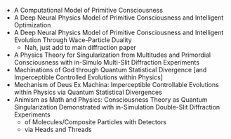 - A Computational Model of Primitive Consciousness
- A Deep Neural Physics Model of Primitive Consciousness and Intelligent Optimization
- A Deep Neural Physics Model of Primitive Consciousness and Intelligent Evolution Through Wace-Particle Duality
  - Nah, just add to main diffraction paper
- A Physics Theory for Singularization from Multitudes and Primordial Consciousness with in-Simulo Multi-Slit Diffraction Experiments
- Machinations of God through Quantum Statistical Divergence [and Imperceptible Controlled Evolutions within Physics]
- Mechanism of Deus Ex Machina: Imperceptible Controllable Evolutions within Physics via Quantum Statistical Divergences
- Animism as Math and Physics: Consciousness Theory as Quantum Singularization Demonstrated with in-Simulation Double-Slit Diffraction Experiments
  - of Molecules/Composite Particles with Detectors
  - via Heads and Threads

